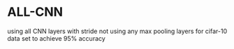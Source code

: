 # ALL-CNN
using all CNN layers with stride not using any max pooling layers for cifar-10 data set to achieve 95% accuracy
